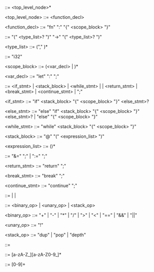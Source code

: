 <program> ::= <top_level_node>*

<top_level_node> ::= <function_decl>

<function_decl> ::= "fn" <identifier> ":" <signature> "{" <scope_block> "}"

<signature> ::= "(" <type_list>? ")" "->" "(" <type_list>? ")"

<type_list> ::= <type> ("," <type>)*

<type> ::= "i32"

<scope_block> ::= (<var_decl> | <statement>)*

<var_decl> ::= "let" <identifier> ":" <type> ";"

<statement> ::= <if_stmt>
              | <stack_block>
              | <while_stmt>
              | <assignment>
              | <return_stmt>
              | <break_stmt>
              | <continue_stmt>
              | ";"

<if_stmt> ::= "if" <stack_block> "{" <scope_block> "}" <else_stmt>?

<else_stmt> ::= "else" "if" <stack_block> "{" <scope_block> "}" <else_stmt>?
              | "else" "{" <scope_block> "}"

<while_stmt> ::= "while" <stack_block> "{" <scope_block> "}"

<stack_block> ::= "@" "(" <expression_list> ")"

<expression_list> ::= <expression> (<expression>)*

<assignment> ::= "&=" <identifier> ";"
               | ":=" <identifier> ";"

<return_stmt> ::= "return" ";"

<break_stmt> ::= "break" ";"

<continue_stmt> ::= "continue" ";"

<expression> ::= <operation>
               | <identifier>
               | <literal>

<operation> ::= <binary_op>
              | <unary_op>
              | <stack_op>

<binary_op> ::= "+"
              | "-"
              | "*"
              | "/"
              | ">"
              | "<"
              | "=="
              | "&&"
              | "||"

<unary_op> ::= "!"

<stack_op> ::= "dup"
             | "pop"
             | "depth"

<literal> ::= <number>

<identifier> ::= [a-zA-Z_][a-zA-Z0-9_]*

<number> ::= [0-9]+
